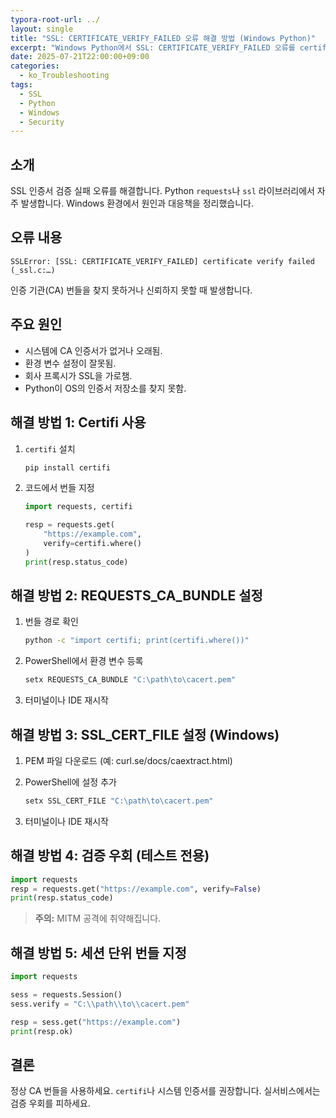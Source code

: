 ```yaml
---
typora-root-url: ../
layout: single
title: "SSL: CERTIFICATE_VERIFY_FAILED 오류 해결 방법 (Windows Python)"
excerpt: "Windows Python에서 SSL: CERTIFICATE_VERIFY_FAILED 오류를 certifi 설치, REQUESTS_CA_BUNDLE/SSL_CERT_FILE 설정, 올바른 CA 번들 사용으로 해결하는 방법."
date: 2025-07-21T22:00:00+09:00
categories:
  - ko_Troubleshooting
tags:
  - SSL
  - Python
  - Windows
  - Security
---
```



## 소개

SSL 인증서 검증 실패 오류를 해결합니다.
Python `requests`나 `ssl` 라이브러리에서 자주 발생합니다.
Windows 환경에서 원인과 대응책을 정리했습니다.

## 오류 내용

```
SSLError: [SSL: CERTIFICATE_VERIFY_FAILED] certificate verify failed (_ssl.c:…)
```

인증 기관(CA) 번들을 찾지 못하거나 신뢰하지 못할 때 발생합니다.

## 주요 원인

* 시스템에 CA 인증서가 없거나 오래됨.
* 환경 변수 설정이 잘못됨.
* 회사 프록시가 SSL을 가로챔.
* Python이 OS의 인증서 저장소를 찾지 못함.

## 해결 방법 1: Certifi 사용

1. `certifi` 설치

   ```bash
   pip install certifi
   ```
2. 코드에서 번들 지정

   ```python
   import requests, certifi

   resp = requests.get(
       "https://example.com",
       verify=certifi.where()
   )
   print(resp.status_code)
   ```

## 해결 방법 2: REQUESTS\_CA\_BUNDLE 설정

1. 번들 경로 확인

   ```bash
   python -c "import certifi; print(certifi.where())"
   ```
2. PowerShell에서 환경 변수 등록

   ```powershell
   setx REQUESTS_CA_BUNDLE "C:\path\to\cacert.pem"
   ```
3. 터미널이나 IDE 재시작

## 해결 방법 3: SSL\_CERT\_FILE 설정 (Windows)

1. PEM 파일 다운로드 (예: curl.se/docs/caextract.html)
2. PowerShell에 설정 추가

   ```powershell
   setx SSL_CERT_FILE "C:\path\to\cacert.pem"
   ```
3. 터미널이나 IDE 재시작

## 해결 방법 4: 검증 우회 (테스트 전용)

```python
import requests
resp = requests.get("https://example.com", verify=False)
print(resp.status_code)
```

> **주의:** MITM 공격에 취약해집니다.

## 해결 방법 5: 세션 단위 번들 지정

```python
import requests

sess = requests.Session()
sess.verify = "C:\\path\\to\\cacert.pem"

resp = sess.get("https://example.com")
print(resp.ok)
```

## 결론

정상 CA 번들을 사용하세요.
`certifi`나 시스템 인증서를 권장합니다.
실서비스에서는 검증 우회를 피하세요.

